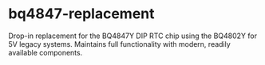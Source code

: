 # bq4847-replacement
Drop-in replacement for the BQ4847Y DIP RTC chip using the BQ4802Y for 5V legacy systems. Maintains full functionality with modern, readily available components.
